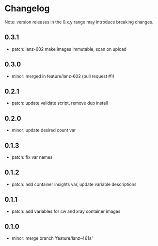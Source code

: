 # Changelog
Note: version releases in the 0.x.y range may introduce breaking changes.

## 0.3.1

- patch: lanz-602  make images immutable, scan on upload

## 0.3.0

- minor: merged in feature/lanz-602 (pull request #1)

## 0.2.1

- patch:  update validate script, remove dup install

## 0.2.0

- minor:  update desired count var

## 0.1.3

- patch: fix var names

## 0.1.2

- patch:  add container insights var, update variable descriptions

## 0.1.1

- patch:  add variables for cw and xray container images

## 0.1.0

- minor: merge branch 'feature/lanz-461a'
